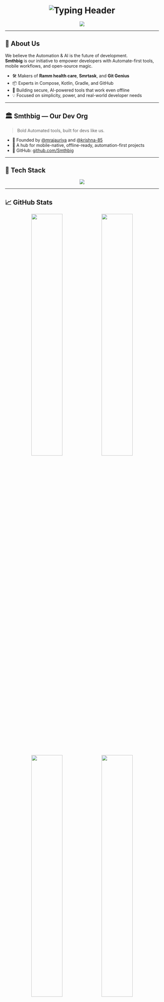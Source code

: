 <!-- PROFILE README START -->

<h1 align="center">
  <img src="https://readme-typing-svg.herokuapp.com?font=Fira+Code&weight=700&size=28&pause=1000&center=true&vCenter=true&width=1000&lines=Hi+%F0%9F%91%8B+We'\''re+Mohan+Sharma+%26+Krishna+Chauhan;Builders+of+Smthbig+%7C+Terminal-first+Dev+Tools+%F0%9F%94%A5;Crafting+CLIs+%7C+Mobile+IDEs+%7C+Dev+Automation" alt="Typing Header" />
</h1>

<p align="center">
  <img src="https://capsule-render.vercel.app/api?type=waving&color=gradient&height=200&section=header&text=Something%20Big%20🚀&fontSize=40&fontAlignY=35&desc=Dev%20%7C%20krishna%20%7C%20Mohan&descAlignY=55&animation=twinkling" />
</p>

---

## 🚀 About Us

We believe the Automation & AI is the future of development.  
**Smthbig** is our initiative to empower developers with Automate-first tools, mobile workflows, and open-source magic.

- 🛠️ Makers of **Ramm health care**, **Smrtask**, and **Git Genius**
- 📦 Experts in Compose, Kotlin, Gradle, and GitHub   
- 🔐 Building secure, AI-powered tools that work even offline  
- 💡 Focused on simplicity, power, and real-world developer needs

---

## 🏛️ Smthbig — Our Dev Org

> Bold Automated tools, built for devs like us.

- 🚀 Founded by [@mrajauriya](https://github.com/mrajauriya) and [@krishna-85](https://github.com/krishna-85)  
- 🌱 A hub for mobile-native, offline-ready, automation-first projects  
- 📌 GitHub: [github.com/Smthbig](https://github.com/Smthbig)

---

## 🧰 Tech Stack

<p align="center">
  <img src="https://skillicons.dev/icons?i=kotlin,java,androidstudio,git,github,gradle,regex,html,css,js,react,nodejs,mongodb,express" />
</p>


---

## 📈 GitHub Stats

<p align="center">
  <img src="https://github-readme-stats.vercel.app/api?username=mrajauriya&show_icons=true&theme=tokyonight&count_private=true&hide_border=true" width="45%" />
  <img src="https://github-readme-stats.vercel.app/api?username=Krishna-85&show_icons=true&theme=tokyonight&count_private=true&hide_border=true" width="45%" />
</p>

<p align="center">
  <img src="https://streak-stats.demolab.com/?user=mrajauriya&theme=tokyonight&hide_border=true" width="45%" />
  <img src="https://streak-stats.demolab.com/?user=Krishna-85&theme=tokyonight&hide_border=true" width="45%" />
</p>

---


## 🔧 What We're Building

- 💻 Love Automation & Ai Integration 
- 🤖 AI-assisted  
- 🔄 CI/CD pipelines that work offline  
- 🧩 Love Material themes, icon & vector   

---

## 💡 Dev Quote

<p align="center">
  <img src="https://readme-typing-svg.demolab.com?font=Fira+Code&weight=700&size=24&pause=2000&color=00F5FF&center=true&vCenter=true&width=600&lines=Code+like+a+human.;Automate+like+a+machine.;Share+like+an+open-sourcer." />
</p>

---



## 📬 Let’s Connect

<p align="center">
  <a href="https://github.com/mrajauriya" target="_blank" rel="noopener noreferrer">
    <img src="https://img.shields.io/badge/Mohan%20Sharma-181717?style=for-the-badge&logo=github&logoColor=white" alt="GitHub Mohan Sharma" />
  </a>
  <a href="https://github.com/Krishna-85" target="_blank" rel="noopener noreferrer">
    <img src="https://img.shields.io/badge/Krishna%20Chauhan-181717?style=for-the-badge&logo=github&logoColor=white" alt="GitHub Krishna Chauhan" />
  </a>
  <a href="https://github.com/Smthbig" target="_blank" rel="noopener noreferrer">
    <img src="https://img.shields.io/badge/Smthbig%20Org-000000?style=for-the-badge&logo=github&logoColor=white" alt="GitHub Organization Smthbig" />
  </a>
</p>
---

<p align="center">
  <em>Thanks for visiting — let’s make something legendary at <strong>Smthbig</strong>.</em><br />
  <img src="https://img.shields.io/badge/CLI4Life-00F5FF?style=flat-square&logo=gnubash&logoColor=white" alt="CLI4Life badge" />
  <img src="https://img.shields.io/badge/AndroidDev-3DDC84?style=flat-square&logo=android&logoColor=white" alt="Android Developer badge" />
  <img src="https://img.shields.io/badge/OpenSourceAlways-181717?style=flat-square&logo=github&logoColor=white" alt="Open Source badge" />
</p>

<div align="center">
  <img src="https://capsule-render.vercel.app/api?type=waving&color=gradient&height=120&section=footer" width="100%" />
</div>
<!-- PROFILE README END -->
